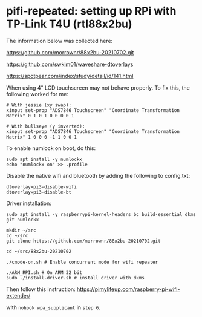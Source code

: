# pifi-repeated: setting up RPi with TP-Link T4U (rtl88x2bu)

The information below was collected here:

https://github.com/morrownr/88x2bu-20210702.git

https://github.com/swkim01/waveshare-dtoverlays

https://spotpear.com/index/study/detail/id/141.html

When using 4" LCD touchscreen may not behave properly. To fix this, the following worked for me:
```
# With jessie (xy swap):
xinput set-prop "ADS7846 Touchscreen" "Coordinate Transformation Matrix" 0 1 0 1 0 0 0 0 1
```
```
# With bullseye (y inverted):
xinput set-prop "ADS7846 Touchscreen" "Coordinate Transformation Matrix" 1 0 0 0 -1 1 0 0 1
```
To enable numlock on boot, do this:
```
sudo apt install -y numlockx
echo "numlockx on" >> .profile
```

Disable the native wifi and bluetooth by adding the following to config.txt:

```
dtoverlay=pi3-disable-wifi
dtoverlay=pi3-disable-bt
```


Driver installation:
```
sudo apt install -y raspberrypi-kernel-headers bc build-essential dkms git numlockx

mkdir ~/src
cd ~/src
git clone https://github.com/morrownr/88x2bu-20210702.git

cd ~/src/88x2bu-20210702

./cmode-on.sh # Enable concurrent mode for wifi repeater

./ARM_RPI.sh # On ARM 32 bit
sudo ./install-driver.sh # install driver with dkms
```
Then follow this instruction:
https://pimylifeup.com/raspberry-pi-wifi-extender/

with `nohook wpa_supplicant` in `step 6`.
